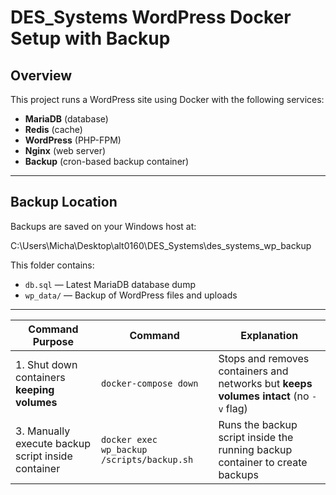 # DES_Systems WordPress Docker Setup with Backup

## Overview

This project runs a WordPress site using Docker with the following services:
- **MariaDB** (database)
- **Redis** (cache)
- **WordPress** (PHP-FPM)
- **Nginx** (web server)
- **Backup** (cron-based backup container)

---

## Backup Location

Backups are saved on your Windows host at:

C:\Users\Micha\Desktop\alt0160\DES_Systems\des_systems_wp_backup


This folder contains:
- `db.sql` — Latest MariaDB database dump
- `wp_data/` — Backup of WordPress files and uploads

---


| **Command Purpose**                                | **Command**                                | **Explanation**                                                                       |
| -------------------------------------------------- | ------------------------------------------ | ------------------------------------------------------------------------------------- |
| 1. Shut down containers **keeping volumes**        | `docker-compose down`                      | Stops and removes containers and networks but **keeps volumes intact** (no `-v` flag) |
| 3. Manually execute backup script inside container | `docker exec wp_backup /scripts/backup.sh` | Runs the backup script inside the running backup container to create backups          |


